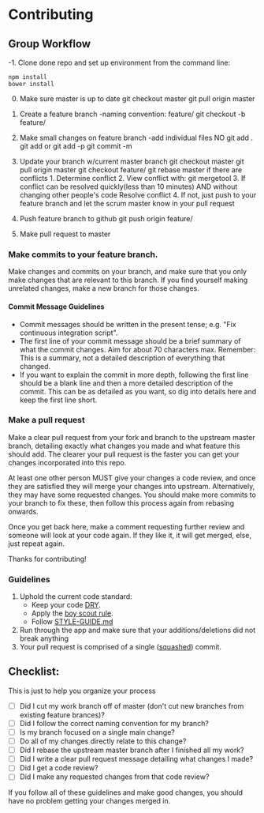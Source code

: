 # Contributing

## Group Workflow
-1. Clone done repo and set up environment
    from the command line:

    npm install 
    bower install

0. Make sure master is up to date
   git checkout master
   git pull origin master

1. Create a feature branch
   -naming convention: feature/<name of feature>
   git checkout -b feature/<name of feature>

2. Make small changes on feature branch
   -add individual files NO git add .
   git add <file name>
   or git add -p
   git commit -m <your comment>

3. Update your branch w/current master branch 
   git checkout master
   git pull origin master
   git checkout feature/<name of feature>
   git rebase master
     if there are conflicts
       1. Determine conflict
       2. View conflict with: 
         git mergetool
       3. If conflict can be resolved quickly(less than 10 minutes) AND without changing other people's code
          Resolve conflict
       4. If not, just push to your feature branch and let the scrum master know in your pull request

4. Push feature branch to github
   git push origin feature/<name of feature>

5. Make pull request to master


### Make commits to your feature branch. 

Make changes and commits on your branch, and make sure that you
only make changes that are relevant to this branch. If you find
yourself making unrelated changes, make a new branch for those
changes.

#### Commit Message Guidelines

- Commit messages should be written in the present tense; e.g. "Fix continuous
  integration script".
- The first line of your commit message should be a brief summary of what the
  commit changes. Aim for about 70 characters max. Remember: This is a summary,
  not a detailed description of everything that changed.
- If you want to explain the commit in more depth, following the first line should
  be a blank line and then a more detailed description of the commit. This can be
  as detailed as you want, so dig into details here and keep the first line short.

### Make a pull request

Make a clear pull request from your fork and branch to the upstream master
branch, detailing exactly what changes you made and what feature this
should add. The clearer your pull request is the faster you can get
your changes incorporated into this repo.

At least one other person MUST give your changes a code review, and once
they are satisfied they will merge your changes into upstream. Alternatively,
they may have some requested changes. You should make more commits to your
branch to fix these, then follow this process again from rebasing onwards.

Once you get back here, make a comment requesting further review and
someone will look at your code again. If they like it, it will get merged,
else, just repeat again.

Thanks for contributing!

### Guidelines

1. Uphold the current code standard:
    - Keep your code [DRY][].
    - Apply the [boy scout rule][].
    - Follow [STYLE-GUIDE.md](STYLE-GUIDE.md)
1. Run through the app and make sure that your additions/deletions did not break anything
1. Your pull request is comprised of a single ([squashed][]) commit.

## Checklist:

This is just to help you organize your process

- [ ] Did I cut my work branch off of master (don't cut new branches from existing feature brances)?
- [ ] Did I follow the correct naming convention for my branch?
- [ ] Is my branch focused on a single main change?
 - [ ] Do all of my changes directly relate to this change?
- [ ] Did I rebase the upstream master branch after I finished all my
  work?
- [ ] Did I write a clear pull request message detailing what changes I made?
- [ ] Did I get a code review?
 - [ ] Did I make any requested changes from that code review?

If you follow all of these guidelines and make good changes, you should have
no problem getting your changes merged in.

<!-- Links -->
[pull request]: https://help.github.com/articles/using-pull-requests/
[DRY]: http://en.wikipedia.org/wiki/Don%27t_repeat_yourself
[boy scout rule]: http://programmer.97things.oreilly.com/wiki/index.php/The_Boy_Scout_Rule
[squashed]: http://gitready.com/advanced/2009/02/10/squashing-commits-with-rebase.html
<!-- A link to your directory of tests on github -->
[tests]: tests/
